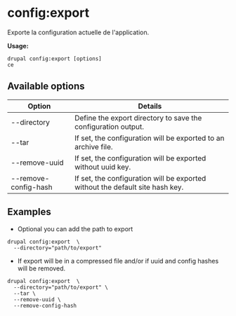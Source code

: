 # config:export
Exporte la configuration actuelle de l'application.

**Usage:**
```
drupal config:export [options]
ce
```

## Available options
Option | Details
-------|-------------
--directory | Define the export directory to save the configuration output.
--tar | If set, the configuration will be exported to an archive file.
--remove-uuid | If set, the configuration will be exported without uuid key.
--remove-config-hash | If set, the configuration will be exported without the default site hash key.

## Examples
* Optional you can add the path to export
```
drupal config:export  \
  --directory="path/to/export"
```
* If export will be in a compressed file and/or if uuid and config hashes will be removed.
```
drupal config:export  \
  --directory="path/to/export" \
  --tar \
  --remove-uuid \
  --remove-config-hash
```
